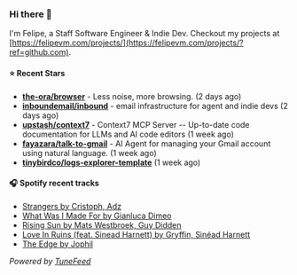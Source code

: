### Hi there 👋

I'm Felipe, a Staff Software Engineer & Indie Dev. Checkout my projects at [https://felipevm.com/projects/](https://felipevm.com/projects/?ref=github.com).

#### ⭐ Recent Stars
- **[the-ora/browser](https://github.com/the-ora/browser)** - Less noise, more browsing. (2 days ago)
- **[inboundemail/inbound](https://github.com/inboundemail/inbound)** - email infrastructure for agent and indie devs (2 days ago)
- **[upstash/context7](https://github.com/upstash/context7)** - Context7 MCP Server -- Up-to-date code documentation for LLMs and AI code editors (1 week ago)
- **[fayazara/talk-to-gmail](https://github.com/fayazara/talk-to-gmail)** - AI Agent for managing your Gmail account using natural language. (1 week ago)
- **[tinybirdco/logs-explorer-template](https://github.com/tinybirdco/logs-explorer-template)** (1 week ago)

#### 🎧 Spotify recent tracks
- [Strangers by Cristoph, Adz](https://open.spotify.com/track/4Czju4TW47TCRH5UyZmdPy)
- [What Was I Made For by Gianluca Dimeo](https://open.spotify.com/track/6zccaQaLPtVotF7W14N6Go)
- [Rising Sun by Mats Westbroek, Guy Didden](https://open.spotify.com/track/38sYyLbKKVJfxzo8aRd1W8)
- [Love In Ruins (feat. Sinead Harnett) by Gryffin, Sinéad Harnett](https://open.spotify.com/track/4xLDWc1ymSHUhPUIoAcH8P)
- [The Edge by Jophil](https://open.spotify.com/track/3kkYlV3j7oBO1kHMXD5bww)

_Powered by [TuneFeed](https://tunefeed.app?ref=github.com)_
